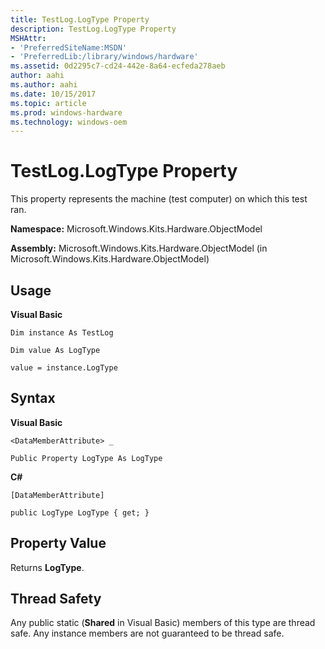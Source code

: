 ```yaml
---
title: TestLog.LogType Property
description: TestLog.LogType Property
MSHAttr:
- 'PreferredSiteName:MSDN'
- 'PreferredLib:/library/windows/hardware'
ms.assetid: 0d2295c7-cd24-442e-8a64-ecfeda278aeb
author: aahi
ms.author: aahi
ms.date: 10/15/2017
ms.topic: article
ms.prod: windows-hardware
ms.technology: windows-oem
---
```


# TestLog.LogType Property


This property represents the machine (test computer) on which this test ran.

**Namespace:** Microsoft.Windows.Kits.Hardware.ObjectModel

**Assembly:** Microsoft.Windows.Kits.Hardware.ObjectModel (in Microsoft.Windows.Kits.Hardware.ObjectModel)

## <span id="Usage"></span><span id="usage"></span><span id="USAGE"></span>Usage


**Visual Basic**

`Dim instance As TestLog`

`Dim value As LogType`

`value = instance.LogType`

## <span id="Syntax"></span><span id="syntax"></span><span id="SYNTAX"></span>Syntax


**Visual Basic**

`<DataMemberAttribute> _`

`Public Property LogType As LogType`

**C#**

`[DataMemberAttribute]`

`public LogType LogType { get; }`

## <span id="Property_Value"></span><span id="property_value"></span><span id="PROPERTY_VALUE"></span>Property Value


Returns **LogType**.

## <span id="Thread_Safety"></span><span id="thread_safety"></span><span id="THREAD_SAFETY"></span>Thread Safety


Any public static (**Shared** in Visual Basic) members of this type are thread safe. Any instance members are not guaranteed to be thread safe.

 

 






